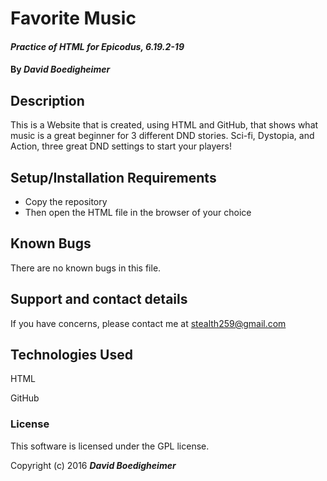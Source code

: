 # **Favorite Music**

#### _Practice of HTML for Epicodus, 6.19.2-19_

#### By _**David Boedigheimer**_

## Description

This is a Website that is created, using HTML and GitHub, that shows what music is a great beginner for 3 different DND stories. Sci-fi, Dystopia, and Action, three great DND settings to start your players!

## Setup/Installation Requirements

* Copy the repository
* Then open the HTML file in the browser of your choice

## Known Bugs

There are no known bugs in this file.

## Support and contact details

If you have concerns, please contact me at stealth259@gmail.com

## Technologies Used

HTML

GitHub

### License

This software is licensed under the GPL license.

Copyright (c) 2016 **_David Boedigheimer_**
